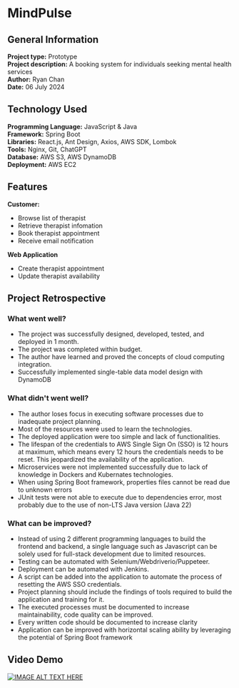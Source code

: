 # MindPulse  
## General Information 
**Project type:** Prototype  
**Project description:** A booking system for individuals seeking mental health services  
**Author:** Ryan Chan  
**Date:** 06 July 2024
  
## Technology Used  
**Programming Language:** JavaScript & Java  
**Framework:** Spring Boot  
**Libraries:** React.js, Ant Design, Axios, AWS SDK, Lombok  
**Tools:** Nginx, Git, ChatGPT      
**Database:** AWS S3, AWS DynamoDB  
**Deployment:** AWS EC2  
  
## Features  
**Customer:**  
- Browse list of therapist  
- Retrieve therapist infomation  
- Book therapist appointment  
- Receive email notification   

**Web Application**  
- Create therapist appointment  
- Update therapist availability  
  
## Project Retrospective  
### What went well?  
- The project was successfully designed, developed, tested, and deployed in 1 month.  
- The project was completed within budget.  
- The author have learned and proved the concepts of cloud computing integration.
- Successfully implemented single-table data model design with DynamoDB  
  
### What didn't went well?
- The author loses focus in executing software processes due to inadequate project planning.
- Most of the resources were used to learn the technologies.  
- The deployed application were too simple and lack of functionalities.
- The lifespan of the credentials to AWS Single Sign On (SSO) is 12 hours at maximum, which means every 12 hours the credentials needs to be reset. This jeopardized the availability of the application.  
- Microservices were not implemented successfully due to lack of knowledge in Dockers and Kubernates technologies.
- When using Spring Boot framework, properties files cannot be read due to unknown errors
- JUnit tests were not able to execute due to dependencies error, most probably due to the use of non-LTS Java version (Java 22)
  
### What can be improved?
- Instead of using 2 different programming languages to build the frontend and backend, a single language such as Javascript can be solely used for full-stack development due to limited resources.
- Testing can be automated with Selenium/Webdriverio/Puppeteer.
- Deployment can be automated with Jenkins.
- A script can be added into the application to automate the process of resetting the AWS SSO credentials.
- Project planning should include the findings of tools required to build the application and training for it.
- The executed processes must be documented to increase maintainability, code quality can be improved.
- Every written code should be documented to increase clarity
- Application can be improved with horizontal scaling ability by leveraging the potential of Spring Boot framework
  
## Video Demo  
[![IMAGE ALT TEXT HERE](https://img.youtube.com/vi/Venvnqz646s/0.jpg)](https://www.youtube.com/watch?v=Venvnqz646s)
